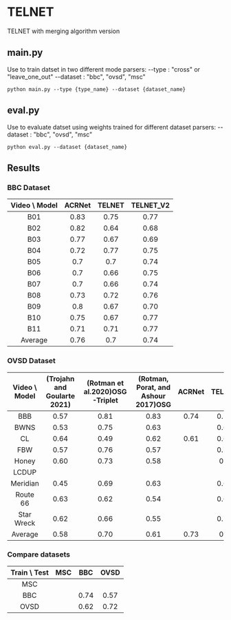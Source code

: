 # TELNET
TELNET with merging algorithm version

## main.py
Use to train datset in two different mode
parsers:
--type : "cross" or "leave_one_out"
--dataset : "bbc", "ovsd", "msc"
```
python main.py --type {type_name} --dataset {dataset_name}
```

## eval.py
Use to evaluate datset using weights trained for different dataset
parsers:
--dataset : "bbc", "ovsd", "msc"
```
python eval.py --dataset {dataset_name}
```

## Results

### BBC Dataset
| Video \ Model | ACRNet | TELNET | TELNET_V2 |
|:-------------:|:------:|:------:|:---------:|
|      B01      |  0.83  |  0.75  |   0.77    |
|      B02      |  0.82  |  0.64  |   0.68    |
|      B03      |  0.77  |  0.67  |   0.69    |
|      B04      |  0.72  |  0.77  |   0.75    |
|      B05      |  0.7   |  0.7   |   0.74    |
|      B06      |  0.7   |  0.66  |   0.75    |
|      B07      |  0.7   |  0.66  |   0.74    |
|      B08      |  0.73  |  0.72  |   0.76    |
|      B09      |  0.8   |  0.67  |   0.70    |
|      B10      |  0.75  |  0.67  |   0.77    |
|      B11      |  0.71  |  0.71  |   0.77    |
|    Average    |  0.76  |  0.7   |   0.74    |

### OVSD Dataset
| Video \ Model | (Trojahn and Goularte 2021) | (Rotman et al.2020)OSG-Triplet | (Rotman, Porat, and Ashour 2017)OSG | ACRNet | TELNET | TELNET_V2 |
|:-------------:|:---------------------------:|:------------------------------:|:-----------------------------------:|:------:|:------:|:---------:|
|      BBB      |            0.57             |              0.81              |                0.83                 |  0.74  |  0.75  |   0.69    |
|     BWNS      |            0.53             |              0.75              |                0.63                 |        |  0.64  |   0.60    |
|      CL       |            0.64             |              0.49              |                0.62                 |  0.61  |  0.67  |   0.88    |
|      FBW      |            0.57             |              0.76              |                0.57                 |        |  0.77  |   0.66    |
|     Honey     |            0.60             |              0.73              |                0.58                 |        |  0.7   |   0.77    |
|     LCDUP     |                             |                                |                                     |        |        |   0.76    |
|   Meridian    |            0.45             |              0.69              |                0.63                 |        |  0.66  |   0.75    |
|   Route 66    |            0.63             |              0.62              |                0.54                 |        |  0.66  |   0.64    |
|  Star Wreck   |            0.62             |              0.66              |                0.55                 |        |  0.72  |   0.71    |
|    Average    |            0.58             |              0.70              |                0.61                 |  0.73  |  0.7   |   0.72    |

### Compare datasets
| Train \ Test | MSC | BBC  | OVSD |
|:------------:|:---:|:----:|:----:|
|     MSC      |     |      |      |
|     BBC      |     | 0.74 | 0.57 |
|     OVSD     |     | 0.62 | 0.72 |